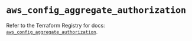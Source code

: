 # `aws_config_aggregate_authorization`

Refer to the Terraform Registry for docs: [`aws_config_aggregate_authorization`](https://registry.terraform.io/providers/hashicorp/aws/5.74.0/docs/resources/config_aggregate_authorization).
